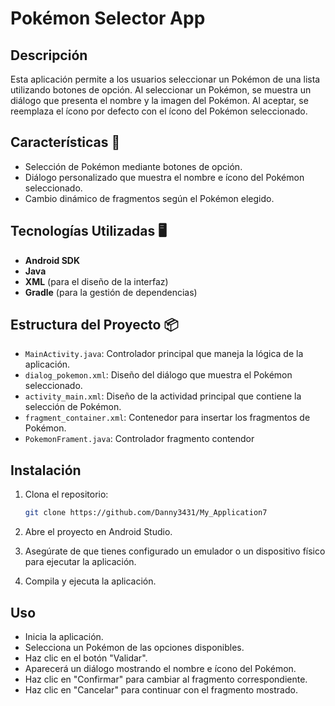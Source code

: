 # Pokémon Selector App

## Descripción

Esta aplicación permite a los usuarios seleccionar un Pokémon de una lista utilizando botones de opción. Al seleccionar un Pokémon, se muestra un diálogo que presenta el nombre y la imagen del Pokémon. Al aceptar, se reemplaza el ícono por defecto con el ícono del Pokémon seleccionado.

## Características 🚀

- Selección de Pokémon mediante botones de opción.
- Diálogo personalizado que muestra el nombre e ícono del Pokémon seleccionado.
- Cambio dinámico de fragmentos según el Pokémon elegido.

## Tecnologías Utilizadas 🖥️

- **Android SDK**
- **Java**
- **XML** (para el diseño de la interfaz)
- **Gradle** (para la gestión de dependencias)

## Estructura del Proyecto 📦

- `MainActivity.java`: Controlador principal que maneja la lógica de la aplicación.
- `dialog_pokemon.xml`: Diseño del diálogo que muestra el Pokémon seleccionado.
- `activity_main.xml`: Diseño de la actividad principal que contiene la selección de Pokémon.
- `fragment_container.xml`: Contenedor para insertar los fragmentos de Pokémon.
- `PokemonFrament.java`: Controlador fragmento contendor

## Instalación

1. Clona el repositorio:

   ```bash
   git clone https://github.com/Danny3431/My_Application7
2. Abre el proyecto en Android Studio.
3. Asegúrate de que tienes configurado un emulador o un dispositivo físico para ejecutar la aplicación.
4. Compila y ejecuta la aplicación.
## Uso
- Inicia la aplicación.
- Selecciona un Pokémon de las opciones disponibles.
- Haz clic en el botón "Validar".
- Aparecerá un diálogo mostrando el nombre e ícono del Pokémon.
- Haz clic en "Confirmar" para cambiar al fragmento correspondiente.
- Haz clic en "Cancelar" para continuar con el fragmento mostrado.
